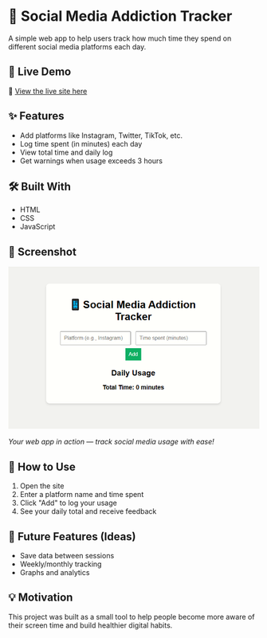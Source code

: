 # 📱 Social Media Addiction Tracker

A simple web app to help users track how much time they spend on different social media platforms each day.

## 🚀 Live Demo

🔗 [View the live site here]( https://rasika-ravichandran.github.io/Social-Media-Addiction-Tracker/)

## ✨ Features

- Add platforms like Instagram, Twitter, TikTok, etc.
- Log time spent (in minutes) each day
- View total time and daily log
- Get warnings when usage exceeds 3 hours

## 🛠️ Built With

- HTML
- CSS
- JavaScript

## 📸 Screenshot

![Screenshot of the tracker](https://raw.githubusercontent.com/Rasika-Ravichandran/Social-Media-Addiction-Tracker/main/addition-tracker.png.png)

*Your web app in action — track social media usage with ease!*

## 📂 How to Use

1. Open the site
2. Enter a platform name and time spent
3. Click "Add" to log your usage
4. See your daily total and receive feedback

## 🔮 Future Features (Ideas)

- Save data between sessions
- Weekly/monthly tracking
- Graphs and analytics

## 💡 Motivation

This project was built as a small tool to help people become more aware of their screen time and build healthier digital habits.
